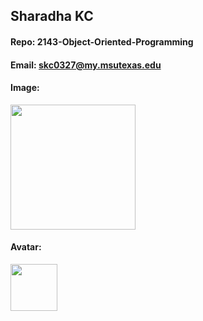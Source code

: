 ## Sharadha KC

#### Repo: 2143-Object-Oriented-Programming
#### Email: skc0327@my.msutexas.edu

#### Image:

<img src="[https://imgbox.com/5Z5TN5be](https://thumbs2.imgbox.com/44/94/5Z5TN5be_t.jpeg)" width="200">


#### Avatar:

<img src="[https://imgbox.com/owiAhg1i](https://thumbs2.imgbox.com/e4/a5/owiAhg1i_t.jpeg)" width="75">
